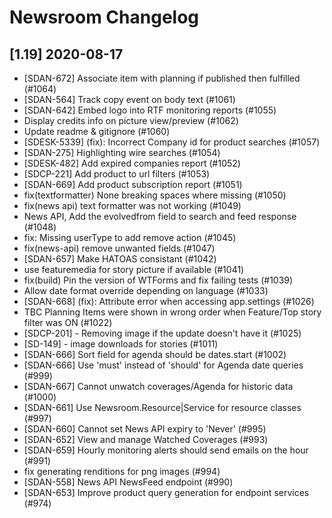 # Newsroom Changelog

## [1.19] 2020-08-17
- [SDAN-672] Associate item with planning if published then fulfilled (#1064)
- [SDAN-564] Track copy event on body text (#1061)
- [SDAN-642] Embed logo into RTF monitoring reports (#1055)
- Display credits info on picture view/preview (#1062)
- Update readme & gitignore (#1060)
- [SDESK-5339] (fix): Incorrect Company id for product searches (#1057)
- [SDAN-275] Highlighting wire searches (#1054)
- [SDESK-482] Add expired companies report (#1052)
- [SDCP-221] Add product to url filters (#1053)
- [SDAN-669] Add product subscription report (#1051)
- fix(textformatter) None breaking spaces where missing (#1050)
- fix(news api) text formatter was not working (#1049)
- News API, Add the evolvedfrom field to search and feed response (#1048)
- fix: Missing userType to add remove action (#1045)
- fix(news-api) remove unwanted fields (#1047)
- [SDAN-657] Make HATOAS consistant (#1042)
- use featuremedia for story picture if available (#1041)
- fix(build) Pin the version of WTForms and fix failing tests (#1039)
- Allow date format override depending on language (#1033)
- [SDAN-668] (fix): Attribute error when accessing app.settings (#1026)
- TBC Planning Items were shown in wrong order when Feature/Top story filter was ON (#1022)
- [SDCP-201] - Removing image if the update doesn't have it (#1025)
- [SD-149] - image downloads for stories (#1011)
- [SDAN-666] Sort field for agenda should be dates.start (#1002)
- [SDAN-666] Use 'must' instead of 'should' for Agenda date queries (#999)
- [SDAN-667]  Cannot unwatch coverages/Agenda for historic data (#1000)
- [SDAN-661] Use Newsroom.Resource|Service for resource classes (#997)
- [SDAN-660] Cannot set News API expiry to 'Never' (#995)
- [SDAN-652] View and manage Watched Coverages (#993)
- [SDAN-659] Hourly monitoring alerts should send emails on the hour (#991)
- fix generating renditions for png images (#994)
- [SDAN-558] News API NewsFeed endpoint (#990)
- [SDAN-653] Improve product query generation for endpoint services (#974)
